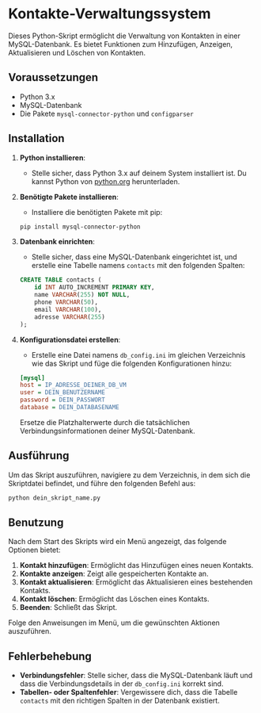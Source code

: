 
# Kontakte-Verwaltungssystem

Dieses Python-Skript ermöglicht die Verwaltung von Kontakten in einer MySQL-Datenbank. Es bietet Funktionen zum Hinzufügen, Anzeigen, Aktualisieren und Löschen von Kontakten.

## Voraussetzungen

- Python 3.x
- MySQL-Datenbank
- Die Pakete `mysql-connector-python` und `configparser`

## Installation

1. **Python installieren**:
   - Stelle sicher, dass Python 3.x auf deinem System installiert ist. Du kannst Python von [python.org](https://www.python.org/downloads/) herunterladen.

2. **Benötigte Pakete installieren**:
   - Installiere die benötigten Pakete mit pip:

   ```bash
   pip install mysql-connector-python
   ```

3. **Datenbank einrichten**:
   - Stelle sicher, dass eine MySQL-Datenbank eingerichtet ist, und erstelle eine Tabelle namens `contacts` mit den folgenden Spalten:

   ```sql
   CREATE TABLE contacts (
       id INT AUTO_INCREMENT PRIMARY KEY,
       name VARCHAR(255) NOT NULL,
       phone VARCHAR(50),
       email VARCHAR(100),
       adresse VARCHAR(255)
   );
   ```

4. **Konfigurationsdatei erstellen**:
   - Erstelle eine Datei namens `db_config.ini` im gleichen Verzeichnis wie das Skript und füge die folgenden Konfigurationen hinzu:

   ```ini
   [mysql]
   host = IP_ADRESSE_DEINER_DB_VM
   user = DEIN_BENUTZERNAME
   password = DEIN_PASSWORT
   database = DEIN_DATABASENAME
   ```

   Ersetze die Platzhalterwerte durch die tatsächlichen Verbindungsinformationen deiner MySQL-Datenbank.

## Ausführung

Um das Skript auszuführen, navigiere zu dem Verzeichnis, in dem sich die Skriptdatei befindet, und führe den folgenden Befehl aus:

```bash
python dein_skript_name.py
```

## Benutzung

Nach dem Start des Skripts wird ein Menü angezeigt, das folgende Optionen bietet:

1. **Kontakt hinzufügen**: Ermöglicht das Hinzufügen eines neuen Kontakts.
2. **Kontakte anzeigen**: Zeigt alle gespeicherten Kontakte an.
3. **Kontakt aktualisieren**: Ermöglicht das Aktualisieren eines bestehenden Kontakts.
4. **Kontakt löschen**: Ermöglicht das Löschen eines Kontakts.
5. **Beenden**: Schließt das Skript.

Folge den Anweisungen im Menü, um die gewünschten Aktionen auszuführen.

## Fehlerbehebung

- **Verbindungsfehler**: Stelle sicher, dass die MySQL-Datenbank läuft und dass die Verbindungsdetails in der `db_config.ini` korrekt sind.
- **Tabellen- oder Spaltenfehler**: Vergewissere dich, dass die Tabelle `contacts` mit den richtigen Spalten in der Datenbank existiert.
